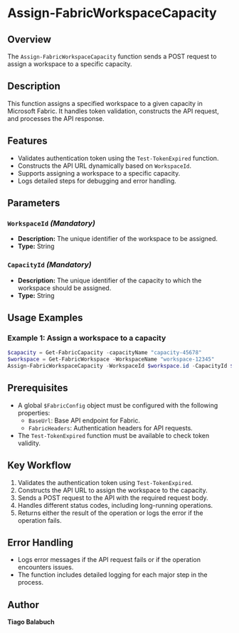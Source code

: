 # Assign-FabricWorkspaceCapacity

## Overview

The `Assign-FabricWorkspaceCapacity` function sends a POST request to assign a workspace to a specific capacity.

## Description

This function assigns a specified workspace to a given capacity in Microsoft Fabric. It handles token validation, constructs the API request, and processes the API response.

## Features

- Validates authentication token using the `Test-TokenExpired` function.
- Constructs the API URL dynamically based on `WorkspaceId`.
- Supports assigning a workspace to a specific capacity.
- Logs detailed steps for debugging and error handling.

## Parameters

### `WorkspaceId` *(Mandatory)*

- **Description:** The unique identifier of the workspace to be assigned.
- **Type:** String

### `CapacityId` *(Mandatory)*

- **Description:** The unique identifier of the capacity to which the workspace should be assigned.
- **Type:** String

## Usage Examples

### Example 1: Assign a workspace to a capacity

```powershell
$capacity = Get-FabricCapacity -capacityName "capacity-45678"
$workspace = Get-FabricWorkspace -WorkspaceName "workspace-12345"
Assign-FabricWorkspaceCapacity -WorkspaceId $workspace.id -CapacityId $capacity.id
```

## Prerequisites

- A global `$FabricConfig` object must be configured with the following properties:
  - `BaseUrl`: Base API endpoint for Fabric.
  - `FabricHeaders`: Authentication headers for API requests.
- The `Test-TokenExpired` function must be available to check token validity.

## Key Workflow

1. Validates the authentication token using `Test-TokenExpired`.
2. Constructs the API URL to assign the workspace to the capacity.
3. Sends a POST request to the API with the required request body.
4. Handles different status codes, including long-running operations.
5. Returns either the result of the operation or logs the error if the operation fails.

## Error Handling

- Logs error messages if the API request fails or if the operation encounters issues.
- The function includes detailed logging for each major step in the process.

## Author

**Tiago Balabuch**